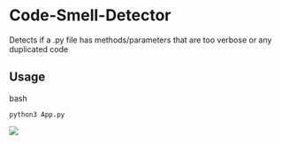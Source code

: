 # Code-Smell-Detector
Detects if a .py file has methods/parameters that are too verbose or any duplicated code

## Usage
bash
```
python3 App.py
```

<img src="https://img.shields.io/badge/Python-FFD43B?style=for-the-badge&logo=python&logoColor=blue" />
